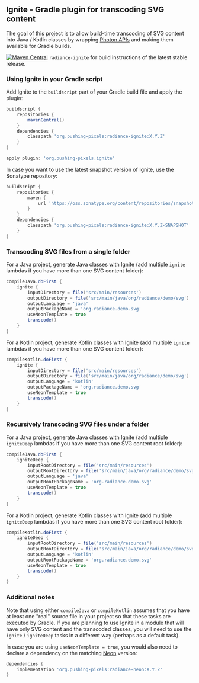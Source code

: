 
## Ignite - Gradle plugin for transcoding SVG content

The goal of this project is to allow build-time transcoding of SVG content into Java / Kotlin classes by wrapping [Photon APIs](../photon/photon.md) and making them available for Gradle builds.

[![Maven Central](https://maven-badges.herokuapp.com/maven-central/org.pushing-pixels/radiance-ignite/badge.svg)](https://maven-badges.herokuapp.com/maven-central/org.pushing-pixels/radiance-ignite) `radiance-ignite` for build instructions of the latest stable release.

### Using Ignite in your Gradle script

Add Ignite to the `buildscript` part of your Gradle build file and apply the plugin:

```groovy
buildscript {
    repositories {
        mavenCentral()
    }
    dependencies {
        classpath 'org.pushing-pixels:radiance-ignite:X.Y.Z'
    }
}

apply plugin: 'org.pushing-pixels.ignite'
```

In case you want to use the latest snapshot version of Ignite, use the Sonatype repository:

```groovy
buildscript {
    repositories {
        maven {
            url 'https://oss.sonatype.org/content/repositories/snapshots'
        }
    }
    dependencies {
        classpath 'org.pushing-pixels:radiance-ignite:X.Y.Z-SNAPSHOT'
    }
}
```

### Transcoding SVG files from a single folder

For a Java project, generate Java classes with Ignite (add multiple `ignite` lambdas if you have more than one SVG content folder):

```groovy
compileJava.doFirst {
    ignite {
        inputDirectory = file('src/main/resources')
        outputDirectory = file('src/main/java/org/radiance/demo/svg')
        outputLanguage = 'java'
        outputPackageName = 'org.radiance.demo.svg'
        useNeonTemplate = true
        transcode()
    }
}
```

For a Kotlin project, generate Kotlin classes with Ignite (add multiple `ignite` lambdas if you have more than one SVG content folder):

```groovy
compileKotlin.doFirst {
    ignite {
        inputDirectory = file('src/main/resources')
        outputDirectory = file('src/main/java/org/radiance/demo/svg')
        outputLanguage = 'kotlin'
        outputPackageName = 'org.radiance.demo.svg'
        useNeonTemplate = true
        transcode()
    }
}
```

### Recursively transcoding SVG files under a folder

For a Java project, generate Java classes with Ignite (add multiple `igniteDeep` lambdas if you have more than one SVG content root folder):

```groovy
compileJava.doFirst {
    igniteDeep {
        inputRootDirectory = file('src/main/resources')
        outputRootDirectory = file('src/main/java/org/radiance/demo/svg')
        outputLanguage = 'java'
        outputRootPackageName = 'org.radiance.demo.svg'
        useNeonTemplate = true
        transcode()
    }
}
```

For a Kotlin project, generate Kotlin classes with Ignite (add multiple `igniteDeep` lambdas if you have more than one SVG content root folder):

```groovy
compileKotlin.doFirst {
    igniteDeep {
        inputRootDirectory = file('src/main/resources')
        outputRootDirectory = file('src/main/java/org/radiance/demo/svg')
        outputLanguage = 'kotlin'
        outputRootPackageName = 'org.radiance.demo.svg'
        useNeonTemplate = true
        transcode()
    }
}
```
### Additional notes

Note that using either `compileJava` or `compileKotlin` assumes that you have at least one "real" source file in your project so that these tasks are executed by Gradle. If you are planning to use Ignite in a module that will have only SVG content and the transcoded classes, you will need to use the `ignite` / `igniteDeep` tasks in a different way (perhaps as a default task).

In case you are using `useNeonTemplate = true`, you would also need to declare a dependency on the matching [Neon](../../neon/neon.md) version:

```groovy
dependencies {
    implementation 'org.pushing-pixels:radiance-neon:X.Y.Z'
}
```
